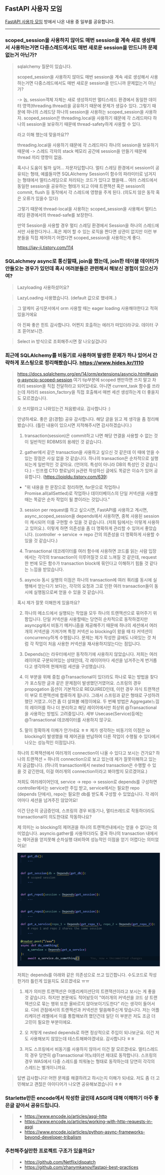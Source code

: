 ## FastAPI 사용자 모임

[FastAPI 사용자 모임](https://open.kakao.com/o/gm7tYg6c) 방에서 나온 내용 중 일부를 공유합니다.

---

### scoped_session을 사용하지 않아도 매번 session을 계속 새로 생성해서 사용하는거면 다중스레드에서도 매번 새로운 session을 만드니까 문제없는거 아닌가?

> sqlalchemy 질문이 있습니다. 
> 
> scoped_session을 사용하지 않아도 매번 session을 계속 새로 생성해서 사용하는거면 다중스레드에서도 매번 새로운 session을 만드니까 문제없는거 아닌가?
> 
> -> 놉, session객체 자체는 새로 생성하지만 멀티스레드 환경에서 동일한 데이터 영역(threading.thread)을 공유하기 때문에 문제가 생길수 있다. 그렇기 때문에 하나의 스레드당 하나의 session을 사용하는 scoped_session을 사용하자. scoped_session은 threading.local을 사용하기 떄문에 각 스레드마다 하나의 session을 보유하기 때문에 thread-safety하게 사용할 수 있다.
>
> 라고 이해 했는데 맞을까요??
>
> threading.local을 사용하기 떄문에 각 스레드마다 하나의 session을 보유하기 때문에 -> 스레드 각자의 stack 메모리 공간에 session을 만들기 때문에 thread 끼리 영향이 없음.

> 혹시나 도움이 될까 싶어… 자문자답합니다.
> 멀티 스레딩 환경에서 session이 공유되는 형태, 예를들자면 SQLAlchemy Session이 함수의 파라미터로 넘겨지는 형태에서 멀티스레딩으로 처리되는 코드가 있다고 했을때… 여러 스레드에서 동일한 session을 공유하는 형태가 되고 이때 트랜잭션 혹은 session의 commit, flush 등 동작에서 각 스레드에 영향을 주게 된다. (의도치 않은 동작 혹은 오류가 있을수 있다)
>
> 그렇기 때문에 thread-local을 사용하는 scoped_session을 사용해서 멀티스레딩 환경에서의 thread-safe를 보장한다.
>
> 만약 Session을 사용할 경우 멀티 스레딩 환경에서 Session을 하나의 스레드에서만 사용한다거나…혹은 제어 할 수 있는 로직을 짠다면 상관이 없지만 이런 부분들을 직접 제어하기 어렵다면 scoped_session을 사용하는게 좋다.
> 
> https://jay-ji.tistory.com/114

### SQLalchmey async로 통신할떄, join을 했는데, join한 테이블 데이터가 안들오는 경우가 있던데 혹시 여러분들은 관련해서 해보신 경험이 있으신가여?

> Lazyloading 사용하셨어요?

> LazyLoading 사용했습니다. (default 값으로 했네여..)

> 그 알케미 공식문서에서 orm 사용할 때는 eager loading 사용해야한다고 적혀있을거에요

> 아 진짜 좋은 힌트 감사합니다.
> 어쩐지 호출하는 에러가 떠있더라구요. 데이터 구조 뜯어보니깐.

> Select in 방식으로 조회해주시면 잘 나오실겁니다

### 최근에 SQLAlchemy를 비동기로 사용하며 발생한 문제가 하나 있어서 간략하게 포스팅으로 정리해봤습니다. https://www.hides.kr/1110

> https://docs.sqlalchemy.org/en/14/orm/extensions/asyncio.html#using-asyncio-scoped-session
> 여기 tip부분에 scoped 왠만하면 쓰지 말고 차라리 session을 직접 전달하라고 되어있네요.
> 아니면 current_task 함수를 쓰라는데 차라리 session_factory을 직접 호출해서 매번 세션 생성하는게 더 좋을지도 모르겠습니다.

> 오 쓰지말라고 나와있는건 처음봤네요. 감사합니다 :)

> 안녕하세요. 좋은 글(경험) 공유 감사합니다. 해당 글을 읽고 제 생각을 좀 정리해봤습니다. (틀린 내용이 있으시면 지적해주시면 감사하겠습니다.)
>
> 1. transaction(session)은 commit하고 나면 해당 연결을 사용할 수 없는 것이 일반적인 RDBMS의 용례인 것 같습니다.
> 
> 2. gather에서 같은 transaction을 사용하고 싶으신 것 같은데 이 때에 얻을 수 있는 장점은 사실 없을 것 같습니다. 하나의 transaction은 순차적으로 실행되는게 일반적인 것 같아요. (언어의. 특성이 아니라 DB의 특성인 것 같습니다.) - 인프랩 CTO 향로님이 js관련 작성하신 글에도 똑같은 이슈가 있어 공유합니다. (https://jojoldu.tistory.com/639)
> 
> - "위 내용을 한 문장으로 정리하면, for문으로 작업하나 Promise.all(allSettled)로 작업하나 데이터베이스의 단일 커넥션을 사용할때는 똑같은 순차 작업이 될 뿐이라는 것입니다."
> 
> 3. session per request를 하고 싶으시면, FastAPI를 사용하고 계시면, async_scoped_session을 depends에서 사용하면, 중복 사용된 session이 캐시되어 이를 구현할 수 있을 것 같습니다. (저희 팀에서는 이렇게 사용하고 있어요.). 이렇게 하면 의존성을 좀 더 명확하게 관리할 수 있어서 좋았습니다. (controller -> service -> repo 간의 의존성을 더 명확하게 사용할 수 있을 것 같습니다.)
>
> 4. Transactional 데코레이터를 여러 함수에 사용하면 코드를 읽는 사람 입장에서는 각각의 transaction이 이루어질것 으로 느껴질 것 같은데, request 한 번에 모든 함수가 transaction block에 묶인다고 이해하기 힘들 것 같다는 느낌을 받았습니다.
>
> 5. asyncio 동시 실행의 이점은 하나의 transaction에 여러 쿼리를 동시에 실행해서 얻는다기 보다는, 각각의 요청과 그로 인한 여러 transaction들이 동시에 실행됨으로써 얻을 수 있을 것 같습니다.
>
> 혹시 제가 잘못 이해한게 있을까요?

> 2. 하나의 메소드에서 실행되는 작업을 모두 하나의 트랜잭션으로 묶어주기 위함입니다. 단일 커넥션을 사용할때는 당연히 순차적으로 동작하겠지만 asyncpg에서 비동기 메커니즘을 제공해주기 때문에 하나의 세션에서 여러개의 커넥션을 가져가며 특정 커넥션 io blocking이 왔을 때 타 커넥션이 concurrency하게 수행됩니다. 문제는 제가 작성한 글에도 나와있는 것 처럼 각 작업이 처음 사용한 커넥션을 재사용하지않는다는 점입니다.
>
> 3. Depends()는 라우터에서만 동작하기에 사용하지 않았습니다. 저희는 여러 레이어로 구분되어있는 상태인데, 각 레이어마다 세션을 넘겨주는게 번거롭다고 생각하여 현재처럼 세션을 구성했습니다. 
>
> 4. 이 부분을 위해 중첩 @Transactional이 있더라도 하나로 묶는 방법을 찾다가 포스팅한 글과 같은 문제점이 발생했던거였어요. 스프링의 경우 propogation 옵션이 기본적으로 REQUIRED인데, 이런 경우 자식 트랜잭션이 부모 트랜잭션에 합류하게 됩니다. 그래서 스프링과 같은 형태로 구성하려 했던 거였고..이건 좀 더 살펴볼 예정이에요. 두 번째 방법은 Aggregate느낌의 레이어를 하나 더 분리하고 해당 레이어에서만 최상위 @Transactional을 사용하는 방법도 고려중입니다. 세부 Usecase(Service)등에는 @Transactional 데코레이터를 사용하지 않구요.
>
> 5. 말이 정확하게 이해가 안가네요 ㅎㅎ 제가 생각하는 비동기의 이점은 io blocking이 발생했을 때 제어권을 반납하여 다른 작업이 수행될 수 있다에서 나오는 성능적인 이점입니다.

> 하나의 트랙잭션에서 여러개의 connection이 나올 수 있다고 보시는 건가요? 하나의 트랜잭션 = 하나의 connection으로 보고 있는데 제가 잘못이해하고 있는지 궁금합니다. (하나의 transaction에서 nested transaction은 수행할 수 있을 것 같긴한데, 이걸 여러개의 connection이라고 봐야할지 모르겠어요.)
> 
> 저희도 여러레이어인데, service -> repo -> session로 depends를 구성하면 controller에서는 service만 주입 받고, service에서는 필요한 repo (depends 단에서), repo는 필요한 db를 받도록 구성할 수 있었습니다. 각 레이어마다 세션을 넘겨주진 않았어요!
> 
> 이건 단순히 궁금증인데, 스프링의 경우 비동기나, 멀티쓰레드로 작동하더라도 transactional이 의도한대로 작동하나요?
> 
> 제 의미는 io blocking의 제어권을 하나의 트랜잭션내에서는 얻을 수 없다는 의미었습니다. asyncio.gather를 사용하더라도 결국 하나의 transaction 내에서는 제어권을 얻지못해 순차실행 대비하여 성능적인 이점을 얻기 어렵다는 의미었어요!
>
> ![](./images/1.png)
>
> 저희는 depends를 아래와 같은 의존성으로 쓰고 있긴합니다. 수도코드로 작성한거라 틀린게 있을지도 모르겠네요 ㅠㅠ

> 1. 제가 의미한 트랜잭션은 어플리케이션단의 트랜잭션이라고 보시는 게 좋을 것 같습니다. 하지만 본문에도 적어놨듯이 "여러개의 커넥션을 코드 상 트랜잭션으로 묶는 행위 또한 올바르지 않아보이기도한다" 라는 생각이 들어서요. 디비 관점에서의 트랜잭션과 커넥션은 말씀해주신게 맞습니다. 저는 어플리케이션 레벨에서 이를 통합해보려 했던건데 일단 이 부분은 저도 조금 더 고민이 필요한 부분이에요.
>
> 2. 오 저렇게 nested depends로 하면 정상적으로 주입이 되나보군요. 이건 저도 사용해보지 않았는데 테스트해봐야겠네요. 감사합니다 ㅎㅎ
>
> 3. 저도 스프링에서 비동기를 사용하지 않아서 이건 잘 모르겠네요. 멀티스레드의 경우 당연히 @Transactional 어노테이션 제대로 동작합니다. 스프링의 경우 WAS에서 다중 스레드를 띄워놓는 형태로 동작하는데 당연히 각각의 스레드는 별개이니까요.

> 답변 감사합니다! 어떤 문제를 해결하려고 하시는지 이해가 되네요. 저도 좀 더 고민해보고 괜찮은 아이디어가 나오면 공유해보겠습니다 ㅎㅎ

### Starlette만든 encode에서 작성한 글인데 ASGI에 대해 이해하기 아주 좋은글 같아서 공유드립니다.

> - https://www.encode.io/articles/asgi-http
> - https://www.encode.io/articles/working-with-http-requests-in-asgi
> - https://www.encode.io/articles/python-async-frameworks-beyond-developer-tribalism

### 추천해주실만한 프로젝트 구조가 있을까요?

  > - https://github.com/Netflix/dispatch
  > - https://github.com/zhanymkanov/fastapi-best-practices
  